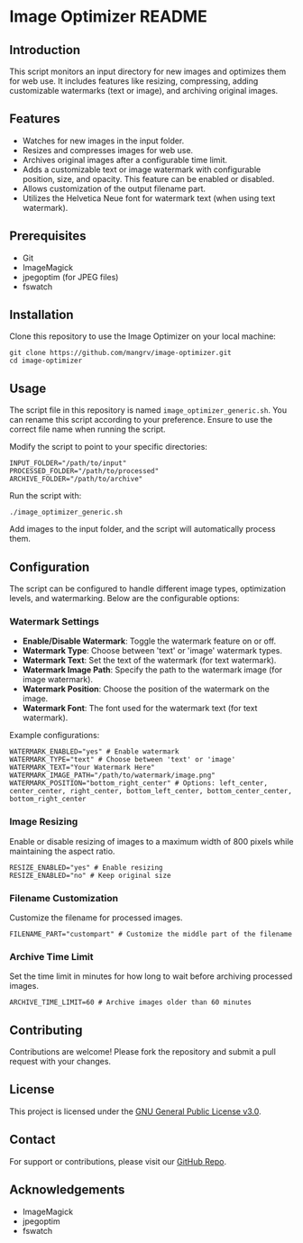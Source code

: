 Image Optimizer README
======================

Introduction
------------

This script monitors an input directory for new images and optimizes them for web use. It includes features like resizing, compressing, adding customizable watermarks (text or image), and archiving original images.

Features
--------

* Watches for new images in the input folder.
* Resizes and compresses images for web use.
* Archives original images after a configurable time limit.
* Adds a customizable text or image watermark with configurable position, size, and opacity. This feature can be enabled or disabled.
* Allows customization of the output filename part.
* Utilizes the Helvetica Neue font for watermark text (when using text watermark).

Prerequisites
-------------

* Git
* ImageMagick
* jpegoptim (for JPEG files)
* fswatch

Installation
------------

Clone this repository to use the Image Optimizer on your local machine:

    git clone https://github.com/mangrv/image-optimizer.git
    cd image-optimizer

Usage
-----

The script file in this repository is named `image_optimizer_generic.sh`. You can rename this script according to your preference. Ensure to use the correct file name when running the script.

Modify the script to point to your specific directories:

    INPUT_FOLDER="/path/to/input"
    PROCESSED_FOLDER="/path/to/processed"
    ARCHIVE_FOLDER="/path/to/archive"

Run the script with:

    ./image_optimizer_generic.sh

Add images to the input folder, and the script will automatically process them.

Configuration
-------------

The script can be configured to handle different image types, optimization levels, and watermarking. Below are the configurable options:

### Watermark Settings

- **Enable/Disable Watermark**: Toggle the watermark feature on or off.
- **Watermark Type**: Choose between 'text' or 'image' watermark types.
- **Watermark Text**: Set the text of the watermark (for text watermark).
- **Watermark Image Path**: Specify the path to the watermark image (for image watermark).
- **Watermark Position**: Choose the position of the watermark on the image.
- **Watermark Font**: The font used for the watermark text (for text watermark).

Example configurations:

    WATERMARK_ENABLED="yes" # Enable watermark
    WATERMARK_TYPE="text" # Choose between 'text' or 'image'
    WATERMARK_TEXT="Your Watermark Here"
    WATERMARK_IMAGE_PATH="/path/to/watermark/image.png"
    WATERMARK_POSITION="bottom_right_center" # Options: left_center, center_center, right_center, bottom_left_center, bottom_center_center, bottom_right_center

### Image Resizing

Enable or disable resizing of images to a maximum width of 800 pixels while maintaining the aspect ratio.

    RESIZE_ENABLED="yes" # Enable resizing
    RESIZE_ENABLED="no" # Keep original size

### Filename Customization

Customize the filename for processed images.

    FILENAME_PART="custompart" # Customize the middle part of the filename

### Archive Time Limit

Set the time limit in minutes for how long to wait before archiving processed images.

    ARCHIVE_TIME_LIMIT=60 # Archive images older than 60 minutes

Contributing
------------

Contributions are welcome! Please fork the repository and submit a pull request with your changes.

License
-------

This project is licensed under the [GNU General Public License v3.0](https://www.gnu.org/licenses/gpl-3.0.en.html).

Contact
-------

For support or contributions, please visit our [GitHub Repo](https://github.com/mangrv/image-optimizer/).

Acknowledgements
----------------

* ImageMagick
* jpegoptim
* fswatch
